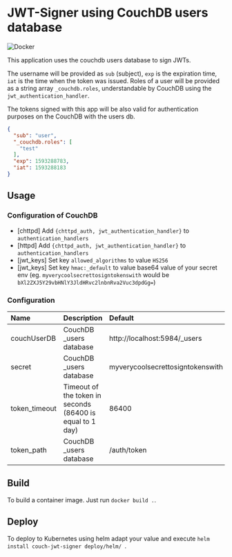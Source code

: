 # JWT-Signer using CouchDB users database
![Docker](https://github.com/mganter/couchdb-jwt-signer/workflows/Docker/badge.svg)

This application uses the couchdb users database to sign JWTs.

The username will be provided as `sub` (subject), `exp` is the expiration time, `iat` is the time when the token was issued. 
Roles of a user will be provided as a string array `_couchdb.roles`, understandable by CouchDB using the `jwt_authentication_handler`.

The tokens signed with this app will be also valid for authentication purposes on the CouchDB with the users db. 

```json
{
  "sub": "user",
  "_couchdb.roles": [
    "test"
  ],
  "exp": 1593288783,
  "iat": 1593288183
}
```

## Usage

### Configuration of CouchDB

* \[chttpd] Add `{chttpd_auth, jwt_authentication_handler}` to `authentication_handlers`
* \[httpd] Add `{chttpd_auth, jwt_authentication_handler}` to `authentication_handlers`
* \[jwt_keys] Set key `allowed_algorithms` to value `HS256`
* \[jwt_keys] Set key `hmac:_default` to value base64 value of your secret env (eg. `myverycoolsecrettosigntokenswith` would be `bXl2ZXJ5Y29vbHNlY3JldHRvc2lnbnRva2Vuc3dpdGg=`)

### Configuration

| Name          | Description                                               | Default                          |
|:--------------|:----------------------------------------------------------|:---------------------------------|
| couchUserDB   | CouchDB _users database                                   | http://localhost:5984/_users     |
| secret        | CouchDB _users database                                   | myverycoolsecrettosigntokenswith |
| token_timeout | Timeout of the token in seconds (86400 is equal to 1 day) | 86400                            |
| token_path    | CouchDB _users database                                   | /auth/token                      | 

## Build

To build a container image. Just run `docker build .`.

## Deploy

To deploy to Kubernetes using helm adapt your value and execute `helm install couch-jwt-signer deploy/helm/ `.
